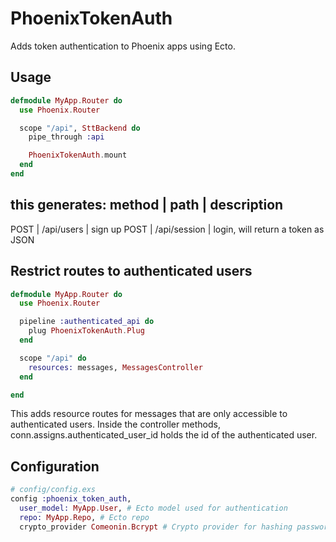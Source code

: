 PhoenixTokenAuth
================

Adds token authentication to Phoenix apps using Ecto.

## Usage

```elixir
defmodule MyApp.Router do
  use Phoenix.Router

  scope "/api", SttBackend do
    pipe_through :api

    PhoenixTokenAuth.mount
  end
end
```
this generates:
method | path | description
---------------------------
POST | /api/users | sign up
POST | /api/session | login, will return a token as JSON



## Restrict routes to authenticated users
```elixir
defmodule MyApp.Router do
  use Phoenix.Router

  pipeline :authenticated_api do
    plug PhoenixTokenAuth.Plug
  end

  scope "/api" do
    resources: messages, MessagesController
  end

end
```

This adds resource routes for messages that are only accessible to authenticated users.
Inside the controller methods, conn.assigns.authenticated_user_id holds the id of the authenticated user.


## Configuration

```elixir
# config/config.exs
config :phoenix_token_auth,
  user_model: MyApp.User, # Ecto model used for authentication
  repo: MyApp.Repo, # Ecto repo
  crypto_provider Comeonin.Bcrypt # Crypto provider for hashing passwords/tokens. See http://hexdocs.pm/comeonin/
```
